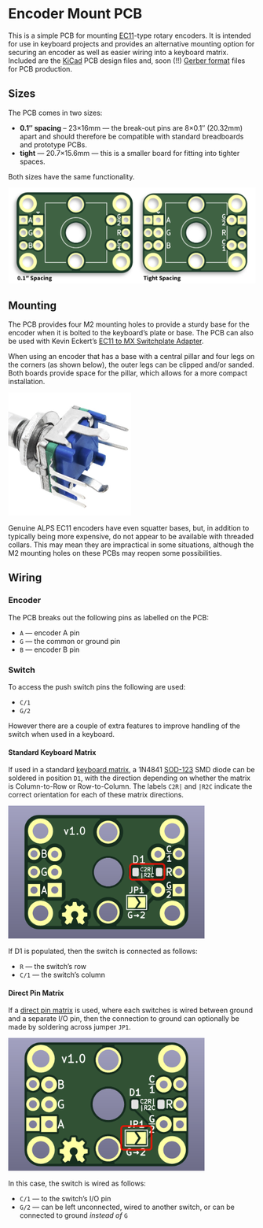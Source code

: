# Encoder Mount PCB

This is a simple PCB for mounting [EC11]-type rotary encoders. It is intended for use in keyboard
projects and provides an alternative mounting option for securing an encoder as well as easier
wiring into a keyboard matrix. Included are the [KiCad] PCB design files and, soon (!!) [Gerber
format] files for PCB production.


## Sizes

The PCB comes in two sizes:

 * **0.1″ spacing** – 23×16mm — the break-out pins are 8×0.1″ (20.32mm) apart and should therefore
   be compatible with standard breadboards and prototype PCBs.
 * **tight** — 20.7×15.6mm — this is a smaller board for fitting into tighter spaces.

Both sizes have the same functionality.

![Encoder Mount PCB, both sizes from top](Images/encoder-mount-both-sizes-top.png)


## Mounting

The PCB provides four M2 mounting holes to provide a sturdy base for the encoder when it is bolted
to the keyboard’s plate or base. The PCB can also be used with Kevin Eckert’s [EC11 to MX
Switchplate Adapter][ec112mx].

When using an encoder that has a base with a central pillar and four legs on the corners (as shown
below), the outer legs can be clipped and/or sanded. Both boards provide space for the pillar, which
allows for a more compact installation.

<img src="Images/rotary-encoder-with-legs.jpg" width="250" title="Rotary encoder with “legs”">

Genuine ALPS EC11 encoders have even squatter bases, but, in addition to typically being more
expensive, do not appear to be available with threaded collars. This may mean they are impractical
in some situations, although the M2 mounting holes on these PCBs may reopen some possibilities.


## Wiring

### Encoder

The PCB breaks out the following pins as labelled on the PCB:

 * `A` — encoder A pin
 * `G` — the common or ground pin
 * `B` — encoder B pin

### Switch

To access the push switch pins the following are used:

 * `C/1`
 * `G/2`

However there are a couple of extra features to improve handling of the switch when used in a
keyboard.

#### Standard Keyboard Matrix

If used in a standard [keyboard matrix], a 1N4841 [SOD-123] SMD diode can be soldered in position
`D1`, with the direction depending on whether the matrix is Column-to-Row or Row-to-Column. The
labels `C2R|` and `|R2C` indicate the correct orientation for each of these matrix directions.

<img src="Images/encoder-mount-0-1-bottom.png" width="400"
     title="0.1″ spaced board, bottom, with diode location D1 highlighted">

If D1 is populated, then the switch is connected as follows:

 * `R` — the switch’s row
 * `C/1` — the switch’s column

#### Direct Pin Matrix

If a [direct pin matrix] is used, where each switches is wired between ground and a separate I/O
pin, then the connection to ground can optionally be made by soldering across jumper `JP1`.

<img src="Images/encoder-mount-tight-bottom.png" width="400"
     title="Tightly spaced board, bottom, with jumper location JP1 highlighted">

In this case, the switch is wired as follows:

 * `C/1` — to the switch’s I/O pin
 * `G/2` — can be left unconnected, wired to another switch, or can be connected to ground *instead
   of* `G`



[EC11]: https://tech.alpsalpine.com/e/products/detail/EC11E15204A3/
[KiCad]: https://www.kicad.org
[Gerber format]: https://en.wikipedia.org/wiki/Gerber_format
[ec112mx]: https://www.thingiverse.com/thing:3770166
[keyboard matrix]: https://www.pcbheaven.com/wikipages/How_Key_Matrices_Works/
[SOD-123]: https://en.wikipedia.org/wiki/Small_Outline_Diode
[direct pin matrix]: https://docs.qmk.fm/#/porting_your_keyboard_to_qmk?id=direct-pin-matrix
